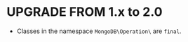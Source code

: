 UPGRADE FROM 1.x to 2.0
========================

 * Classes in the namespace `MongoDB\Operation\` are `final`.
